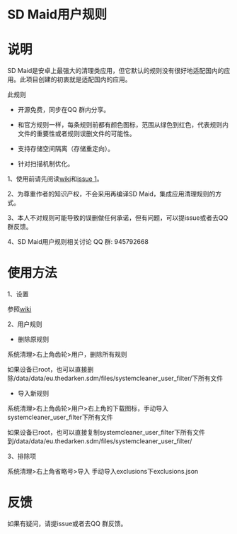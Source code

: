 # SD Maid用户规则

# 说明

SD Maid是安卓上最强大的清理类应用，但它默认的规则没有很好地适配国内的应用。此项目创建的初衷就是适配国内的应用。

此规则

* 开源免费，同步在QQ 群内分享。

* 和官方规则一样，每条规则前都有颜色图标，范围从绿色到红色，代表规则内文件的重要性或者规则误删文件的可能性。

* 支持存储空间隔离（存储重定向）。

* 针对扫描机制优化。

1、使用前请先阅读[wiki](https://github.com/redjumper/sdmaid-userfilter/wiki)和[issue 1](https://github.com/redjumper/sdmaid-userfilter/issues/1)。

2、为尊重作者的知识产权，不会采用再编译SD Maid，集成应用清理规则的方式。

3、本人不对规则可能导致的误删做任何承诺，但有问题，可以提issue或者去QQ 群反馈。

4、SD Maid用户规则相关讨论 QQ 群: 945792668

# 使用方法

1、设置

参照[wiki](https://github.com/redjumper/sdmaid-userfilter/wiki/3.%E8%AE%BE%E7%BD%AE)

2、用户规则

* 删除原规则

系统清理>右上角齿轮>用户，删除所有规则

如果设备已root，也可以直接删除/data/data/eu.thedarken.sdm/files/systemcleaner_user_filter/下所有文件

* 导入新规则

系统清理>右上角齿轮>用户>右上角的下载图标，手动导入systemcleaner_user_filter下所有文件

如果设备已root，也可以直接复制systemcleaner_user_filter下所有文件到/data/data/eu.thedarken.sdm/files/systemcleaner_user_filter/

3、排除项

系统清理>右上角省略号>导入 手动导入exclusions下exclusions.json

# 反馈

如果有疑问，请提issue或者去QQ 群反馈。
